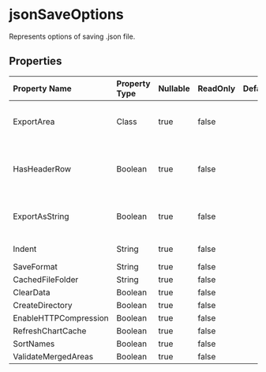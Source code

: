 # **jsonSaveOptions**

Represents options of saving .json file. 

## **Properties**

| Property Name | Property Type | Nullable |  ReadOnly | DefaultValue | Description | 
| :- | :- | :- |:- |  :- | :- |
|ExportArea|Class|true|false |  |Gets or sets the exporting range.|
|HasHeaderRow|Boolean|true|false |  |Indicates whether the range contains header row.|
|ExportAsString|Boolean|true|false |  |Exports the string value of the cells to json.|
|Indent|String|true|false |  |Indicates the indent.|
|SaveFormat|String|true|false |  ||
|CachedFileFolder|String|true|false |  ||
|ClearData|Boolean|true|false |  ||
|CreateDirectory|Boolean|true|false |  ||
|EnableHTTPCompression|Boolean|true|false |  ||
|RefreshChartCache|Boolean|true|false |  ||
|SortNames|Boolean|true|false |  ||
|ValidateMergedAreas|Boolean|true|false |  ||

